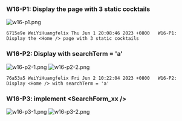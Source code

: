 ### W16-P1: Display the <Home /> page with 3 static cocktails
![w16-p1.png](https://boadkpezbkrextxfzgiw.supabase.co/storage/v1/object/public/demo-26/md_img/w16-p1.png)
```
6715e9e WeiYiHuangfelix Thu Jun 1 20:08:46 2023 +0800   W16-P1: Display the <Home /> page with 3 static cocktails
```
### W16-P2: Display <Home /> with searchTerm = 'a'
![w16-p2-1.png](https://boadkpezbkrextxfzgiw.supabase.co/storage/v1/object/public/demo-26/md_img/w16-p2-1.png)
![w16-p2-2.png](https://boadkpezbkrextxfzgiw.supabase.co/storage/v1/object/public/demo-26/md_img/w16-p2-2.png)
```
76a53a5 WeiYiHuangfelix Fri Jun 2 10:22:04 2023 +0800   W16-P2: Display <Home /> with searchTerm = 'a'
```
### W16-P3: implement <SearchForm_xx />
![w16-p3-1.png](https://boadkpezbkrextxfzgiw.supabase.co/storage/v1/object/public/demo-26/md_img/w16-p3-1.png)
![w16-p3-2.png](https://boadkpezbkrextxfzgiw.supabase.co/storage/v1/object/public/demo-26/md_img/w16-p3-2.png)
```

